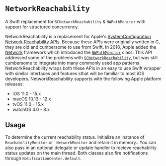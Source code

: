 # ``NetworkReachability``

A Swift replacement for `SCNetworkReachability` & `NWPathMonitor` with support for structured concurrency.

NetworkReachability is a replacement for Apple's [SystemConfiguration](https://developer.apple.com/documentation/systemconfiguration) [Network Reachability APIs](https://developer.apple.com/documentation/systemconfiguration/scnetworkreachability?language=swift). Because these APIs were originally written in C, they are old and cumbersome to use from Swift. In 2018, Apple added the [Network](https://developer.apple.com/documentation/network) framework which introduced the [`NWPathMonitor`](https://developer.apple.com/documentation/network/nwpathmonitor) class. This API addressed some of the problems with [`SCNetworkReachability`](https://developer.apple.com/documentation/systemconfiguration/scnetworkreachability?language=swift), but was still cumbersome to integrate into many commonly used app patterns. NetworkReachability wraps both these APIs in an easy to use Swift wrapper with similar interfaces and features sthat will be familiar to most iOS developers.
NetworkReachability supports with the following Apple platform releases:

* iOS 11.0 - 15.x
* macOS 10.13 - 12.x
* tvOS 11.0 - 15.x
* watchOS 4.0 - 8.x

## Usage

To determine the current reachability status. Initialize an instance of ``ReachabilityMonitor`` or `` NetworkMonitor`` and retain it in memory.. You can also pass in an optional delegate or update handler to recieve reachability status updates on the main thread. Both classes also fire notifications through `NotificationCenter.default`.
